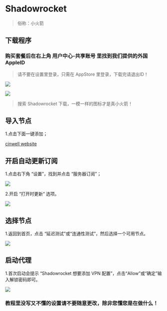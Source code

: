 # Shadowrocket
> 俗称：小火箭

## 下载程序

### 购买套餐后在右上角 用户中心-共享账号 里找到我们提供的外国AppleID
> 请不要在设置里登录，只需在 AppStore 里登录，下载完请退出ID！

![](../static/images/Shadowrocket/ios.png)

![](../static/images/Shadowrocket/ios3.png)
> 搜索 Shadowrocket 下载，一模一样的图标才是真小火箭！


## 导入节点

1.点击下面一键添加；

[cinwell website](/sublink?type=shadowrocket ':include :type=markdown')

## 开启自动更新订阅

1.点击右下角 “设置”，找到并点击 “服务器订阅”；

![](../static/images/Shadowrocket/2020-01-28075404.jpg)

2.开启 “打开时更新“ 选项。

![](../static/images/Shadowrocket/2020-01-28075405.jpg)

## 选择节点

1.返回到首页，点击 “延迟测试”或“连通性测试”，然后选择一个可用节点。

![](../static/images/Shadowrocket/2020-01-28075406.jpg)

## 启动代理

1.首次启动会提示 “Shadowrocket 想要添加 VPN 配置”，点击“Allow”或“确定”输入解锁密码即可。

![](../static/images/Shadowrocket/2020-01-28075407.jpg)


### 教程里没写又不懂的设置请不要随意更改，除非您懂您是在做什么！
